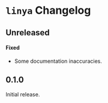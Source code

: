 # `linya` Changelog

## Unreleased

#### Fixed

- Some documentation inaccuracies.

## 0.1.0

Initial release.
